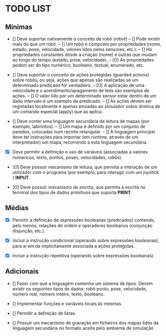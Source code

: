 # TODO LIST

## Mínimas

- [] Deve suportar nativamente o conceito de robô (robot)
    – [] Pode existir mais do que um robô.
    – [] Um robô é composto por propriedades (nome, estado, pose, velocidade, valores lidos pelos sensores, etc.).
    – [] Há propriedades constantes desde a criação (nome) e outras que mudam ao longo do tempo (estado, pose, velocidade).
    – [O] As propriedades podem ser do tipo numérico, booleano, textual, enumerado, etc.

- [] Deve suportar o conceito de ações protegidas (guarded actions) sobre robôs, ou seja, ações que apenas são realizadas se um determinado predicado for verdadeiro.
    – [O] A aplicação de uma velocidade e o acendimento/apagamento de leds são exemplos de ações.
    – [] O valor lido por um determinado sensor estar dentro de um dado intervalo é um
    exemplo de predicado.
    – [] As ações devem ser registadas localmente e apenas enviadas ao simulador sobre diretiva de um comando especial (apply) que as aplica.

- [] Deve conter uma linguagem secundária de leitura de mapas (por exemplo, labirintos).
    – [] Um mapa é definido por um conjunto de paredes, colocadas num recinto retangular.
    – [] A linguagem principal deve ter instruções para importar (em runtime, através de um interpretador) um mapa, recorrendo a esta linguagem secundária.

- [X] Deve permitir a definição e uso de variáveis (associadas a valores numericos, texto, pontos, poses, velocidades, robôs).

- [O] Deve possuir mecanismo de leitura, que permita a interação de um utilizador com o  programa (por exemplo, para interagir com um joystick ) **INPUT**.

- [O] Deve possuir mecanismo de escrita, que permita a escrita no terminal dos tipos de dados primitivos que suporta **PRINT**.

## Médias

- [X] Permitir a definição de expressões booleanas (predicados) contendo, pelo menos, relações de ordem e operadores booleanos (conjunção disjunção, etc.).

- [X] Incluir a instrução condicional (operando sobre expressões booleanas), para aí em da implicitamente associada a ações protegidas.

- [X] Incluir a instrução repetitiva (operando sobre expressões booleanas).


## Adicionais

- [] Fazer com que a linguagem contenha um sistema de tipos. Devem existir os seguintes tipos de dados: robô ponto, pose, velocidade, número real, número inteiro, texto, booleano.

- [] Implementar funções e variáveis locais às mesmas.

- [] Permitir a definição de listas.

- [] Possuir um mecanismo de gravação em ficheiros dos mapas lidos da linguagem secundária no formato aceite pelo ambiente de simulação
